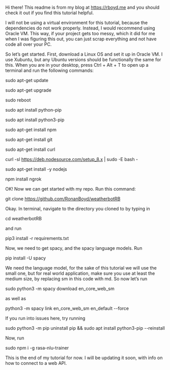 Hi there! This readme is from my blog at https://rboyd.me and you should check it out if you find this tutorial helpful.

I will not be using a virtual environment for this tutorial, because the dependencies do not work properly. Instead, I would recommend using Oracle VM. This way, if your project gets too messy, which it did for me when I was figuring this out, you can just scrap everything and not have code all over your PC.

So let’s get started. First,  download a Linux OS and set it up in Oracle VM. I use Xubuntu, but any Ubuntu versions should be functionally the same for this. When you are in your desktop, press Ctrl + Alt + T to open up a terminal and run the following commands:

sudo apt-get update

sudo apt-get upgrade

sudo reboot

sudo apt install python-pip

sudo apt install python3-pip

sudo apt-get install npm

sudo apt-get install git

sudo apt-get install curl

curl -sl https://deb.nodesource.com/setup_8.x | sudo -E bash -

sudo apt-get install -y nodejs

npm install ngrok



OK! Now we can get started with my repo. Run this command:

git clone https://github.com/RonanBoyd/weatherbotRB

Okay. In terminal, navigate to the directory you cloned to by typing in 

cd weatherbotRB

and run

pip3 install -r requirements.txt

Now, we need to get spacy, and the spacy language models. Run

pip install -U spacy

We need the language model, for the sake of this tutorial we will use the small one, but for real world application, make sure you use at least the medium size, by replacing sm in this code with md. So now let’s run

sudo python3 -m spacy download en_core_web_sm

as well as

python3 -m spacy link en_core_web_sm en_default --force

If you run into issues here, try running

sudo python3 -m pip uninstall pip && sudo apt install python3-pip --reinstall

Now, run

sudo npm i -g rasa-nlu-trainer



This is the end of my tutorial for now. I will be updating it soon, with info on how to connect to a web API.